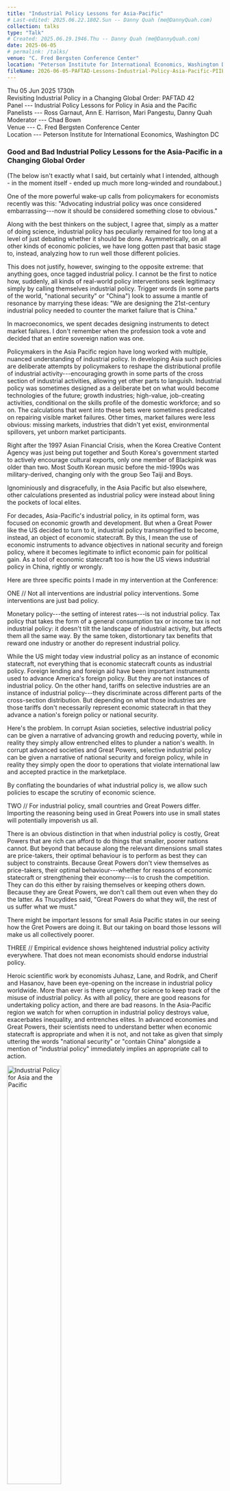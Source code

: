```yaml
---
title: "Industrial Policy Lessons for Asia-Pacific"
# Last-edited: 2025.06.22.1802.Sun -- Danny Quah (me@DannyQuah.com)
collection: talks
type: "Talk"
# Created: 2025.06.19.1946.Thu -- Danny Quah (me@DannyQuah.com)
date: 2025-06-05
# permalink: /talks/
venue: "C. Fred Bergsten Conference Center"
location: "Peterson Institute for International Economics, Washington DC"
fileName: 2026-06-05-PAFTAD-Lessons-Industrial-Policy-Asia-Pacific-PIIE.md
---
```

Thu 05 Jun 2025 1730h  
Revisiting Industrial Policy in a Changing Global Order:  PAFTAD 42  
Panel --- Industrial Policy Lessons for Policy in Asia and the Pacific  
Panelists --- Ross Garnaut, Ann E. Harrison, Mari Pangestu, Danny Quah  
Moderator --- Chad Bown  
Venue --- C. Fred Bergsten Conference Center  
Location --- Peterson Institute for International Economics, Washington DC  

###  Good and Bad Industrial Policy Lessons for the Asia-Pacific in a Changing Global Order  

(The below isn't exactly what I said, but certainly what I intended, although - in the moment itself - ended up much more long-winded and roundabout.)  

One of the more powerful wake-up calls from policymakers for economists recently was this: "Advocating industrial policy was once considered embarrassing---now it should be considered something close to obvious."  

Along with the best thinkers on the subject, I agree that, simply as a matter of doing science, industrial policy has peculiarly remained for too long at a level of just debating whether it should be done.  Asymmetrically, on all other kinds of economic policies, we have long gotten past that basic stage to, instead, analyzing how to run well those different policies.  

This does not justify, however, swinging to the opposite extreme: that anything goes, once tagged industrial policy.  I cannot be the first to notice how, suddenly, all kinds of real-world policy interventions seek legitimacy simply by calling themselves industrial policy.  Trigger words (in some parts of the world, "national security" or "China") look to assume a mantle of resonance by marrying these ideas: "We are designing the 21st-century industrial policy needed to counter the market failure that is China."  

In macroeconomics, we spent decades designing instruments to detect market failures.  I don't remember when the profession took a vote and decided that an entire sovereign nation was one.  

Policymakers in the Asia Pacific region have long worked with multiple, nuanced understanding of industrial policy.  In developing Asia such policies are deliberate attempts by policymakers to reshape the distributional profile of industrial activity---encouraging growth in some parts of the cross section of industrial activities, allowing yet other parts to languish.  Industrial policy was sometimes designed as a deliberate bet on what would become technologies of the future; growth industries; high-value, job-creating activities, conditional on the skills profile of the domestic workforce; and so on. The calculations that went into these bets were sometimes predicated on repairing visible market failures.  Other times, market failures were less obvious:  missing markets, industries that didn't yet exist, environmental spillovers, yet unborn market participants.  

Right after the 1997 Asian Financial Crisis, when the Korea Creative Content Agency was just being put together and South Korea's government started to actively encourage cultural exports, only one member of Blackpink was older than two.  Most South Korean music before the mid-1990s was military-derived, changing only with the group Seo Taiji and Boys.  

Ignominiously and disgracefully, in the Asia Pacific but also elsewhere, other calculations presented as industrial policy were instead about lining the pockets of local elites.  

For decades, Asia-Pacific's industrial policy, in its optimal form, was focused on economic growth and development.  But when a Great Power like the US decided to turn to it, industrial policy transmogrified to become, instead, an object of economic statecraft.  By this, I mean the use of economic instruments to advance objectives in national security and foreign policy, where it becomes legitimate to inflict economic pain for political gain.  As a tool of economic statecraft too is how the US views industrial policy in China, rightly or wrongly.  

Here are three specific points I made in my intervention at the Conference:  

ONE // Not all interventions are industrial policy interventions.  Some interventions are just bad policy.  

Monetary policy---the setting of interest rates---is not industrial policy.  Tax policy that takes the form of a general consumption tax or income tax is not industrial policy: it doesn't tilt the landscape of industrial activity, but affects them all the same way.  By the same token, distortionary tax benefits that reward one industry or another do represent industrial policy.  

While the US might today view industrial policy as an instance of economic statecraft, not everything that is economic statecraft counts as industrial policy.  Foreign lending and foreign aid have been important instruments used to advance America's foreign policy.  But they are not instances of industrial policy.  On the other hand, tariffs on selective industries are an instance of industrial policy---they discriminate across different parts of the cross-section distribution.  But depending on what those industries are those tariffs don't necessarily represent economic statecraft in that they advance a nation's foreign policy or national security.  

Here's the problem.  In corrupt Asian societies, selective industrial policy can be given a narrative of advancing growth and reducing poverty, while in reality they simply allow entrenched elites to plunder a nation's wealth.  In corrupt advanced societies and Great Powers, selective industrial policy can be given a narrative of national security and foreign policy, while in reality they simply open the door to operations that violate international law and accepted practice in the marketplace.  

By conflating the boundaries of what industrial policy is, we allow such policies to escape the scrutiny of economic science.  

TWO // For industrial policy, small countries and Great Powers differ.  Importing the reasoning being used in Great Powers into use in small states will potentially impoverish us all.  

There is an obvious distinction in that when industrial policy is costly, Great Powers that are rich can afford to do things that smaller, poorer nations cannot.  But beyond that because along the relevant dimensions small states are price-takers, their optimal behaviour is to perform as best they can subject to constraints.  Because Great Powers don't view themselves as price-takers, their optimal behaviour---whether for reasons of economic statecraft or strengthening their economy---is to crush the competition.  They can do this either by raising themselves or keeping others down.  Because they are Great Powers, we don't call them out even when they do the latter. As Thucydides said, "Great Powers do what they will, the rest of us suffer what we must."  

There might be important lessons for small Asia Pacific states in our seeing how the Gret Powers are doing it.  But our taking on board those lessons will make us all collectively poorer.  

THREE // Empirical evidence shows heightened industrial policy activity everywhere.  That does not mean economists should endorse industrial policy.  

Heroic scientific work by economists Juhasz, Lane, and Rodrik, and Cherif and Hasanov, have been eye-opening on the increase in industrial policy worldwide.  More than ever is there urgency for science to keep track of the misuse of industrial policy.  As with all policy, there are good reasons for undertaking policy action, and there are bad reasons.  In the Asia-Pacific region we watch for when corruption in industrial policy destroys value, exacerbates inequality, and entrenches elites.  In advanced economies and Great Powers, their scientists need to understand better when economic statecraft is appropriate and when it is not, and not take as given that simply uttering the words "national security" or "contain China" alongside a mention of "industrial policy" immediately implies an appropriate call to action.  

<img src="https://DannyQuah.github.io/Storage/2025.06.05.1700.Thu-PAFTAD-Lessons-Policy-Asia-Pacific-panel-poster.jpg" width="50%" alt="Industrial Policy for Asia and the Pacific">

<!---
   Invisible section // 2026-06-05-PAFTAD-Lessons-Industrial-Policy-Asia-Pacific-PIIE.md
-->




